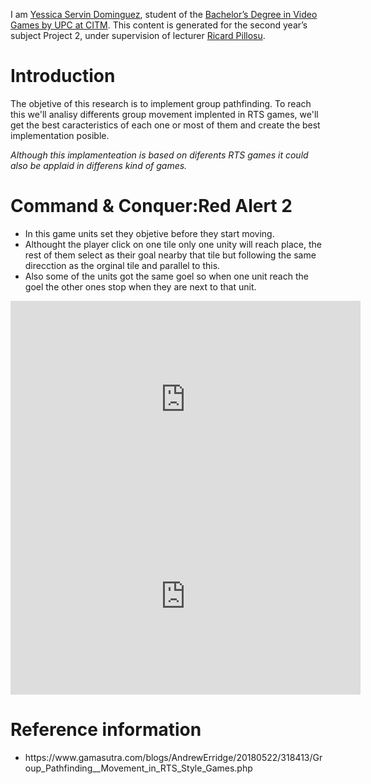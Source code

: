 
I am  <a href="https://www.linkedin.com/in/yessica-servin-dominguez-663175165/" >Yessica Servin Dominguez</a>, student of the <a href="https://www.citm.upc.edu/ing/estudis/graus-videojocs/">Bachelor’s Degree in Video Games by UPC at CITM</a>. 
This content is generated for the second year’s subject Project 2, under supervision of lecturer <a href="https://es.linkedin.com/in/ricardpillosu">Ricard Pillosu</a>.

<h1>Introduction</h1>
<p>The objetive of this research is to implement group pathfinding. To reach this we'll analisy differents group movement implented in RTS games, we'll get the best caracteristics of each one or most of them and create the best implementation posible.</p>
<i>Although this implamenteation is based on diferents RTS games it could also be applaid in differens kind of games.</i>

<h1>Command & Conquer:Red Alert 2</h1>
<p>
 <ul style="list-style-type:disc;">
  <li>In this game units set they objetive before they start moving.</li>
  <li> Althought the player click on one tile only one unity will reach place, the rest of them select as their goal nearby that tile but following the same direcction as the orginal tile and parallel to this.</li>
  <li>Also some of the units got the same goel so when one unit reach the goel the other ones stop when they are next to that unit.</li>
</ul>
 </p>
<iframe width="560" height="315" src="https://youtu.be/UlMIgVAO4GI" frameborder="0" allow="autoplay; encrypted-media" allowfullscreen></iframe>

<iframe width="560" height="315" src="https://www.youtube.com/embed/AGtd0KkOvG4?start=400" frameborder="0" allow="autoplay; encrypted-media" allowfullscreen></iframe>

<h1>Reference information</h1>
<ul style="list-style-type:disc;">
  <li>https://www.gamasutra.com/blogs/AndrewErridge/20180522/318413/Group_Pathfinding__Movement_in_RTS_Style_Games.php</li>
</ul>
